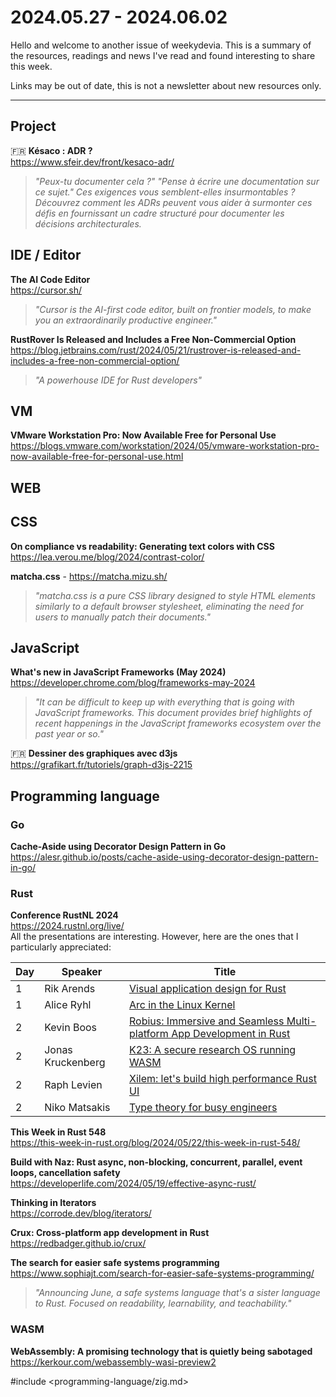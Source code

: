 # 2024.05.27 - 2024.06.02

Hello and welcome to another issue of weekydevia. This is a summary of the
resources, readings and news I've read and found interesting to share this week.

Links may be out of date, this is not a newsletter about new resources only.

-----

## Project

🇫🇷 **Késaco : ADR ?**  
https://www.sfeir.dev/front/kesaco-adr/

> _"Peux-tu documenter cela ?" "Pense à écrire une documentation sur ce sujet."
> Ces exigences vous semblent-elles insurmontables ? Découvrez comment les ADRs
> peuvent vous aider à surmonter ces défis en fournissant un cadre structuré
> pour documenter les décisions architecturales._

## IDE / Editor

**The AI Code Editor**  
https://cursor.sh/

> _"Cursor is the AI-first code editor, built on frontier models, to make you an
> extraordinarily productive engineer."_

**RustRover Is Released and Includes a Free Non-Commercial Option**  
https://blog.jetbrains.com/rust/2024/05/21/rustrover-is-released-and-includes-a-free-non-commercial-option/

> _"A powerhouse IDE for Rust developers"_

## VM

**VMware Workstation Pro: Now Available Free for Personal Use**  
https://blogs.vmware.com/workstation/2024/05/vmware-workstation-pro-now-available-free-for-personal-use.html

## WEB

## CSS

**On compliance vs readability: Generating text colors with CSS**  
https://lea.verou.me/blog/2024/contrast-color/

**matcha.css** - https://matcha.mizu.sh/

> _"matcha.css is a pure CSS library designed to style HTML elements similarly
> to a default browser stylesheet, eliminating the need for users to manually
> patch their documents."_

## JavaScript

**What's new in JavaScript Frameworks (May 2024)**  
https://developer.chrome.com/blog/frameworks-may-2024

> _"It can be difficult to keep up with everything that is going with JavaScript
> frameworks. This document provides brief highlights of recent happenings in
> the JavaScript frameworks ecosystem over the past year or so."_

🇫🇷 **Dessiner des graphiques avec d3js**  
https://grafikart.fr/tutoriels/graph-d3js-2215

## Programming language

### Go

**Cache-Aside using Decorator Design Pattern in Go**  
https://alesr.github.io/posts/cache-aside-using-decorator-design-pattern-in-go/

### Rust

**Conference RustNL 2024**  
https://2024.rustnl.org/live/  
All the presentations are interesting. However, here are the ones that I
particularly appreciated:

| Day | Speaker           | Title                                                                                                        |
| --- | ----------------- | ------------------------------------------------------------------------------------------------------------ |
| 1   | Rik Arends        | [Visual application design for Rust](https://youtu.be/XLefuzE-ABU?t=1150)                                    |
| 1   | Alice Ryhl        | [Arc in the Linux Kernel](https://youtu.be/XLefuzE-ABU?t=8507)                                               |
| 2   | Kevin Boos        | [Robius: Immersive and Seamless Multi-platform App Development in Rust](https://youtu.be/521NfGf7AR0?t=2940) |
| 2   | Jonas Kruckenberg | [K23: A secure research OS running WASM](https://youtu.be/521NfGf7AR0?t=9820)                                |
| 2   | Raph Levien       | [Xilem: let's build high performance Rust UI](https://youtu.be/521NfGf7AR0?t=19310)                          |
| 2   | Niko Matsakis     | [Type theory for busy engineers](https://youtu.be/521NfGf7AR0?t=25024)                                       |

**This Week in Rust 548**  
https://this-week-in-rust.org/blog/2024/05/22/this-week-in-rust-548/

**Build with Naz: Rust async, non-blocking, concurrent, parallel, event loops,
cancellation safety**  
https://developerlife.com/2024/05/19/effective-async-rust/

**Thinking in Iterators**  
https://corrode.dev/blog/iterators/

**Crux: Cross-platform app development in Rust**  
https://redbadger.github.io/crux/

**The search for easier safe systems programming**  
https://www.sophiajt.com/search-for-easier-safe-systems-programming/

> _"Announcing June, a safe systems language that's a sister language to Rust.
> Focused on readability, learnability, and teachability."_

### WASM

**WebAssembly: A promising technology that is quietly being sabotaged**  
https://kerkour.com/webassembly-wasi-preview2

#include <programming-language/zig.md>

